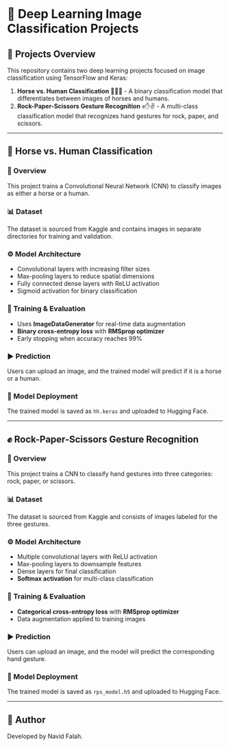 # 🧠 Deep Learning Image Classification Projects

## 🚀 Projects Overview
This repository contains two deep learning projects focused on image classification using TensorFlow and Keras:

1. **Horse vs. Human Classification** 🐎👨‍💻 - A binary classification model that differentiates between images of horses and humans.
2. **Rock-Paper-Scissors Gesture Recognition** ✊✋✌️ - A multi-class classification model that recognizes hand gestures for rock, paper, and scissors.

---

## 🐎 Horse vs. Human Classification
### 📌 Overview
This project trains a Convolutional Neural Network (CNN) to classify images as either a horse or a human.

### 📊 Dataset
The dataset is sourced from Kaggle and contains images in separate directories for training and validation.

### ⚙️ Model Architecture
- Convolutional layers with increasing filter sizes
- Max-pooling layers to reduce spatial dimensions
- Fully connected dense layers with ReLU activation
- Sigmoid activation for binary classification

### 🚀 Training & Evaluation
- Uses **ImageDataGenerator** for real-time data augmentation
- **Binary cross-entropy loss** with **RMSprop optimizer**
- Early stopping when accuracy reaches 99%

### ▶️ Prediction
Users can upload an image, and the trained model will predict if it is a horse or a human.

### 📂 Model Deployment
The trained model is saved as `hh.keras` and uploaded to Hugging Face.

---

## ✊ Rock-Paper-Scissors Gesture Recognition
### 📌 Overview
This project trains a CNN to classify hand gestures into three categories: rock, paper, or scissors.

### 📊 Dataset
The dataset is sourced from Kaggle and consists of images labeled for the three gestures.

### ⚙️ Model Architecture
- Multiple convolutional layers with ReLU activation
- Max-pooling layers to downsample features
- Dense layers for final classification
- **Softmax activation** for multi-class classification

### 🚀 Training & Evaluation
- **Categorical cross-entropy loss** with **RMSprop optimizer**
- Data augmentation applied to training images

### ▶️ Prediction
Users can upload an image, and the model will predict the corresponding hand gesture.

### 📂 Model Deployment
The trained model is saved as `rps_model.h5` and uploaded to Hugging Face.

---

## 👤 Author
Developed by Navid Falah.

